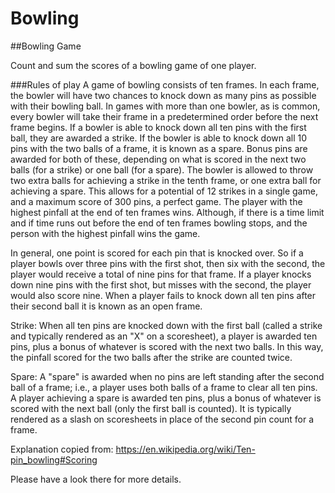 # Bowling

##Bowling Game

Count and sum the scores of a bowling game of one player.

###Rules of play
A game of bowling consists of ten frames. In each frame, the bowler will have two chances to knock down as many 
pins as possible with their bowling ball. In games with more than one bowler, as is common, every bowler will 
take their frame in a predetermined order before the next frame begins. If a bowler is able to knock down all 
ten pins with the first ball, they are awarded a strike. If the bowler is able to knock down all 10 pins with the 
two balls of a frame, it is known as a spare. Bonus pins are awarded for both of these, depending on what is 
scored in the next two balls (for a strike) or one ball (for a spare). The bowler is allowed to throw two extra 
balls for achieving a strike in the tenth frame, or one extra ball for achieving a spare. This allows for a 
potential of 12 strikes in a single game, and a maximum score of 300 pins, a perfect game. The player with the 
highest pinfall at the end of ten frames wins. Although, if there is a time limit and if time runs out before 
the end of ten frames bowling stops, and the person with the highest pinfall wins the game. 

In general, one point is scored for each pin that is knocked over. So if a player bowls over three pins with 
the first shot, then six with the second, the player would receive a total of nine pins for that frame. If a 
player knocks down nine pins with the first shot, but misses with the second, the player would also score nine. 
When a player fails to knock down all ten pins after their second ball it is known as an open frame.

Strike: When all ten pins are knocked down with the first ball (called a strike and typically rendered as an
"X" on a scoresheet), a player is awarded ten pins, plus a bonus of whatever is scored with the next two balls. 
In this way, the pinfall scored for the two balls after the strike are counted twice.

Spare: A "spare" is awarded when no pins are left standing after the second ball of a frame; i.e., a player 
uses both balls of a frame to clear all ten pins. A player achieving a spare is awarded ten pins, plus a bonus 
of whatever is scored with the next ball (only the first ball is counted). It is typically rendered as a slash 
on scoresheets in place of the second pin count for a frame.

Explanation copied from: https://en.wikipedia.org/wiki/Ten-pin_bowling#Scoring

Please have a look there for more details.
